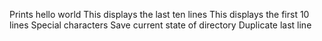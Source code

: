 Prints hello world
This displays the last ten lines
This displays the first 10 lines 
Special characters
Save current state of directory
Duplicate last line
